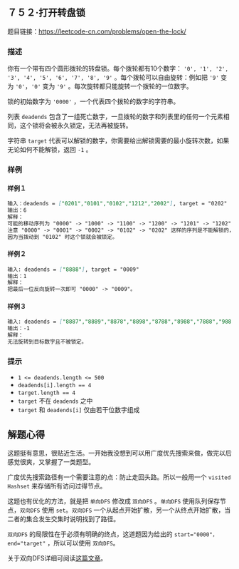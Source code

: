 ## ７５２·打开转盘锁

题目链接：https://leetcode-cn.com/problems/open-the-lock/

### 描述

你有一个带有四个圆形拨轮的转盘锁。每个拨轮都有10个数字： `'0', '1', '2', '3', '4', '5', '6', '7', '8', '9'` 。每个拨轮可以自由旋转：例如把 `'9'` 变为 `'0'`，`'0'` 变为 `'9'` 。每次旋转都只能旋转一个拨轮的一位数字。

锁的初始数字为 `'0000'` ，一个代表四个拨轮的数字的字符串。

列表 `deadends` 包含了一组死亡数字，一旦拨轮的数字和列表里的任何一个元素相同，这个锁将会被永久锁定，无法再被旋转。

字符串 `target` 代表可以解锁的数字，你需要给出解锁需要的最小旋转次数，如果无论如何不能解锁，返回 `-1` 。

### 样例

#### 样例１

```markdown
输入：deadends = ["0201","0101","0102","1212","2002"], target = "0202"
输出：6
解释：
可能的移动序列为 "0000" -> "1000" -> "1100" -> "1200" -> "1201" -> "1202" -> "0202"。
注意 "0000" -> "0001" -> "0002" -> "0102" -> "0202" 这样的序列是不能解锁的，
因为当拨动到 "0102" 时这个锁就会被锁定。
```
#### 样例２

```markdown
输入: deadends = ["8888"], target = "0009"
输出：1
解释：
把最后一位反向旋转一次即可 "0000" -> "0009"。
```

#### 样例３

```markdown
输入: deadends = ["8887","8889","8878","8898","8788","8988","7888","9888"], target = "8888"
输出：-1
解释：
无法旋转到目标数字且不被锁定。
```

### 提示

- `1 <= deadends.length <= 500`
- `deadends[i].length == 4`
- `target.length == 4`
- `target` 不在 `deadends` 之中
- `target` 和 `deadends[i]` 仅由若干位数字组成

## 解题心得

这题挺有意思，很贴近生活。一开始我没想到可以用广度优先搜索来做，做完以后感觉很爽，又掌握了一类题型。

广度优先搜索路径有一个需要注意的点：防止走回头路。所以一般用一个 `visited Hashset` 来存储所有访问过得节点。

这题也有优化的方法，就是把 `单向DFS` 修改成 `双向DFS` 。`单向DFS` 使用队列保存节点，`双向DFS` 使用 `set`。`双向DFS` 一个从起点开始扩散，另一个从终点开始扩散，当二者的集合发生交集时说明找到了路径。

`双向DFS` 的局限性在于必须有明确的终点，这道题因为给出的 `start="0000"，end="target"` ，所以可以使用 `双向DFS`。

关于双向DFS详细可阅读[这篇文章](https://labuladong.gitbook.io/algo/mu-lu-ye/bfs-kuang-jia)。

